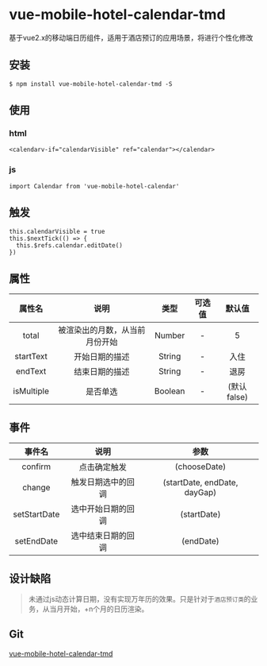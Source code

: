 vue-mobile-hotel-calendar-tmd
==========

基于vue2.x的移动端日历组件，适用于酒店预订的应用场景，将进行个性化修改

## 安装
```
$ npm install vue-mobile-hotel-calendar-tmd -S
```

## 使用

### html
```
<calendarv-if="calendarVisible" ref="calendar"></calendar>
```
### js
```
import Calendar from 'vue-mobile-hotel-calendar'
```

## 触发
```
this.calendarVisible = true
this.$nextTick(() => {
  this.$refs.calendar.editDate()
})
```

## 属性
属性名 | 说明 | 类型 | 可选值 | 默认值   
:-: | :-: | :-: | :-: | :-:
total | 被渲染出的月数，从当前月份开始 | Number | - | 5
startText | 开始日期的描述 | String | - | 入住
endText | 结束日期的描述 | String | - | 退房
isMultiple | 是否单选 | Boolean| - |(默认false)

## 事件
事件名 | 说明 |  参数  
:-: | :-: | :-:
confirm | 点击确定触发 | (chooseDate) |
change | 触发日期选中的回调 | (startDate, endDate, dayGap) |
setStartDate | 选中开始日期的回调 | (startDate)
setEndDate | 选中结束日期的回调 | (endDate)


## 设计缺陷
> 未通过js动态计算日期，没有实现万年历的效果。只是针对于`酒店预订类`的业务，从当月开始，+n个月的日历渲染。

## Git
[vue-mobile-hotel-calendar-tmd](https://github.com/mingdongtu/vue-moble-hotel-calendar-tmd)

